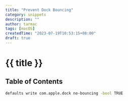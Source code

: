 ```yaml
---
title: "Prevent Dock Bouncing"
category: snippets
description: ""
author: tarmac
tags: [macOS]
createdTime: "2023-07-19T10:53:15+08:00"
draft: true
---
```


# {{ title }}

## Table of Contents

```bash
defaults write com.apple.dock no-bouncing -bool TRUE
```
